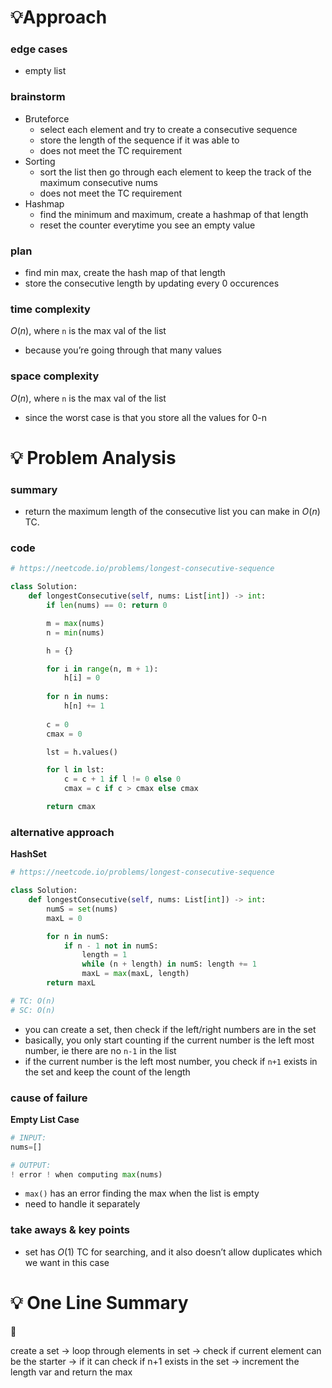# 💡Approach

### edge cases

- empty list

### brainstorm

- Bruteforce
    - select each element and try to create a consecutive sequence
    - store the length of the sequence if it was able to
    - does not meet the TC requirement
- Sorting
    - sort the list then go through each element to keep the track of the maximum consecutive nums
    - does not meet the TC requirement
- Hashmap
    - find the minimum and maximum, create a hashmap of that length
    - reset the counter everytime you see an empty value

### plan

- find min max, create the hash map of that length
- store the consecutive length by updating every 0 occurences

### time complexity

$O(n)$, where `n` is the max val of the list

- because you’re going through that many values

### space complexity

$O(n)$, where `n` is the max val of the list

- since the worst case is that you store all the values for 0-n

# 💡 Problem Analysis

### summary

- return the maximum length of the consecutive list you can make in $O(n)$ TC.

### code

```python
# https://neetcode.io/problems/longest-consecutive-sequence

class Solution:
    def longestConsecutive(self, nums: List[int]) -> int:
        if len(nums) == 0: return 0

        m = max(nums)
        n = min(nums)

        h = {}

        for i in range(n, m + 1):
            h[i] = 0
        
        for n in nums:
            h[n] += 1
        
        c = 0
        cmax = 0

        lst = h.values()

        for l in lst:
            c = c + 1 if l != 0 else 0
            cmax = c if c > cmax else cmax

        return cmax
```

### alternative approach

**HashSet**

```python
# https://neetcode.io/problems/longest-consecutive-sequence

class Solution:
    def longestConsecutive(self, nums: List[int]) -> int:
        numS = set(nums)
        maxL = 0

        for n in numS:
            if n - 1 not in numS:
                length = 1
                while (n + length) in numS: length += 1
                maxL = max(maxL, length)
        return maxL

# TC: O(n)
# SC: O(n)
```

- you can create a set, then check if the left/right numbers are in the set
- basically, you only start counting if the current number is the left most number, ie there are no `n-1` in the list
- if the current number is the left most number, you check if `n+1` exists in the set and keep the count of the length

### cause of failure

**Empty List Case**

```python
# INPUT:
nums=[]

# OUTPUT:
! error ! when computing max(nums)
```

- `max()` has an error finding the max when the list is empty
- need to handle it separately

### take aways & key points

- set has $O(1)$ TC for searching, and it also doesn’t allow duplicates which we want in this case

# 💡 One Line Summary

<aside>
📌

create a set → loop through elements in set → check if current element can be the starter → if it can check if n+1 exists in the set → increment the length var and return the max

</aside>